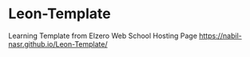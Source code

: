 # Leon-Template
Learning Template from Elzero Web School
Hosting Page https://nabil-nasr.github.io/Leon-Template/